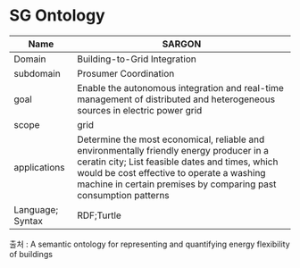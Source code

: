 # SG Ontology

| Name             | SARGON                                                                                                                                                                                                                                                       |
| ---------------- | ------------------------------------------------------------------------------------------------------------------------------------------------------------------------------------------------------------------------------------------------------------ |
| Domain           | Building-to-Grid Integration                                                                                                                                                                                                                                 |
| subdomain        | Prosumer Coordination                                                                                                                                                                                                                                        |
| goal             | Enable the autonomous integration and real-time management of distributed and heterogeneous sources in electric power grid                                                                                                                                   |
| scope            | grid                                                                                                                                                                                                                                                         |
| applications     | Determine the most economical, reliable and environmentally friendly energy producer in a ceratin city; List feasible dates and times, which would be cost effective to operate a washing machine in certain premises by comparing past consumption patterns |
| Language; Syntax | RDF;Turtle                                                                                                                                                                                                                                                   |

출처 :  A semantic ontology for representing and quantifying energy flexibility of buildings